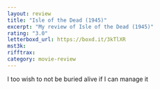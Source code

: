 ```yaml
---
layout: review
title: "Isle of the Dead (1945)"
excerpt: "My review of Isle of the Dead (1945)"
rating: "3.0"
letterboxd_url: https://boxd.it/3kTlXR
mst3k:
rifftrax:
category: movie-review
---
```


I too wish to not be buried alive if I can manage it

